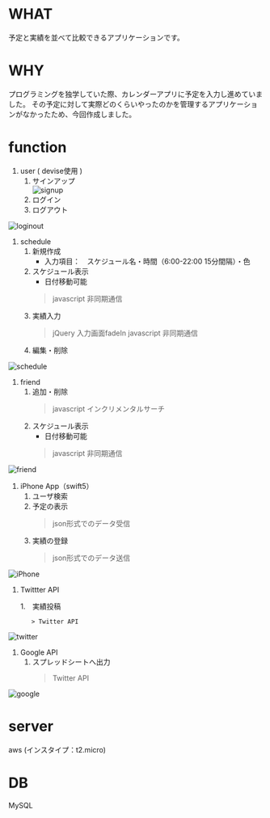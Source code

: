 # WHAT
予定と実績を並べて比較できるアプリケーションです。

# WHY
プログラミングを独学していた際、カレンダーアプリに予定を入力し進めていました。
その予定に対して実際どのくらいやったのかを管理するアプリケーションがなかったため、今回作成しました。

# function
1. user ( devise使用 )
    1. サインアップ    
![signup](https://user-images.githubusercontent.com/63441901/90575389-3d9b1700-e1f6-11ea-941d-6a05d0b753d2.gif)
    1. ログイン
    1. ログアウト
    
![loginout](https://user-images.githubusercontent.com/63441901/90575571-a8e4e900-e1f6-11ea-809b-2ef338ee56cd.gif)


1. schedule
    1. 新規作成
        - 入力項目：　スケジュール名・時間（6:00-22:00 15分間隔）・色
    1. スケジュール表示
        - 日付移動可能
        > javascript 非同期通信
    1. 実績入力
        > jQuery 入力画面fadeIn
        > javascript 非同期通信
    1. 編集・削除
    
![schedule](https://user-images.githubusercontent.com/63441901/90575602-b9955f00-e1f6-11ea-91f0-e07be2d9f9f1.gif)

1. friend
    1. 追加・削除
        > javascript インクリメンタルサーチ
    1. スケジュール表示
        - 日付移動可能
        > javascript 非同期通信
        
![friend](https://user-images.githubusercontent.com/63441901/90575779-24469a80-e1f7-11ea-866c-3128c9d9ee54.gif)

1. iPhone App（swift5）
    1. ユーザ検索
    1. 予定の表示
        > json形式でのデータ受信
    1. 実績の登録
        > json形式でのデータ送信

![iPhone](https://user-images.githubusercontent.com/63441901/90575881-6a9bf980-e1f7-11ea-937e-09092a014823.gif)


1. Twittter API

    1.　実績投稿
    
          > Twitter API

![twitter](https://user-images.githubusercontent.com/63441901/90575902-7c7d9c80-e1f7-11ea-9c9c-08a354219d38.gif)

1. Google API
    1. スプレッドシートへ出力
        > Twitter API

![google](https://user-images.githubusercontent.com/63441901/90575934-915a3000-e1f7-11ea-882c-90a6c10c6ddc.gif)


# server
aws (インスタイプ：t2.micro)

# DB
MySQL
